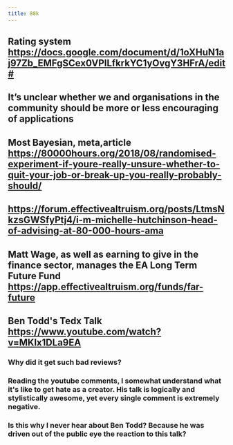 ```yaml
---
title: 80k
---
```


## Rating system https://docs.google.com/document/d/1oXHuN1aj97Zb_EMFgSCex0VPILfkrkYC1yOvgY3HFrA/edit#

## It’s unclear whether we and organisations in the community should be more or less encouraging of applications

## Most Bayesian, meta,article https://80000hours.org/2018/08/randomised-experiment-if-youre-really-unsure-whether-to-quit-your-job-or-break-up-you-really-probably-should/

## https://forum.effectivealtruism.org/posts/LtmsNkzsGWSfyPtj4/i-m-michelle-hutchinson-head-of-advising-at-80-000-hours-ama

## Matt Wage, as well as earning to give in the finance sector, manages the EA Long Term Future Fund https://app.effectivealtruism.org/funds/far-future

## Ben Todd's Tedx Talk https://www.youtube.com/watch?v=MKlx1DLa9EA
### Why did it get such bad reviews?

### Reading the youtube comments, I somewhat understand what it's like to get hate as a creator. His talk is logically and stylistically awesome, yet every single comment is extremely negative.

### Is this why I never hear about Ben Todd? Because he was driven out of the public eye the reaction to this talk?

### 
